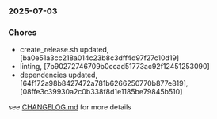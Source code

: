 ### 2025-07-03

### Chores
+ create_release.sh updated, [ba0e51a3cc218a014c23b8c3dff4d97f27c10d19]
+ linting, [7b90272746709b0ccad51773ac92f12451253090]
+ dependencies updated, [64f172a98b8427472a781b6266250770b877e819], [08ffe3c39930a2c0b338f8d1e1185be79845b510]


see <a href='https://github.com/mrjackwills/staticpi_vue/blob/main/CHANGELOG.md'>CHANGELOG.md</a> for more details
